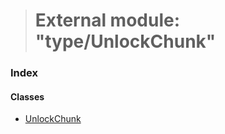 > # External module: "type/UnlockChunk"

### Index

#### Classes

* [UnlockChunk](../classes/_type_unlockchunk_.unlockchunk.md)